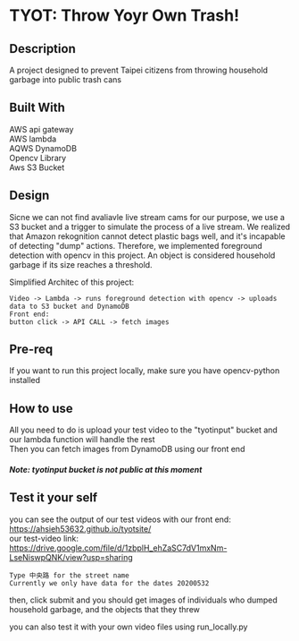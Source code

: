 # TYOT: Throw Yoyr Own Trash!

## Description
A project designed to prevent Taipei citizens from throwing household garbage into public trash cans

## Built With
AWS api gateway <br />
AWS lambda <br />
AQWS DynamoDB <br />
Opencv Library <br />
Aws S3 Bucket

## Design
Sicne we can not find avaliavle live stream cams  for our purpose, we use a S3 bucket and a trigger to simulate the process of a live stream.
We realized that Amazon rekognition cannot detect plastic bags well, and it's incapable of detecting "dump" actions. 
Therefore, we implemented foreground detection with opencv in this project. 
An object is considered household garbage if its size reaches a threshold.

Simplified Architec of this project:
```
Video -> Lambda -> runs foreground detection with opencv -> uploads data to S3 bucket and DynamoDB
Front end:
button click -> API CALL -> fetch images
```

## Pre-req
If you want to run this project locally, make sure you have opencv-python installed

## How to use
All you need to do is upload your test video to the "tyotinput" bucket and our lambda function will handle the rest <br />
Then you can fetch images from DynamoDB using our front end
##### Note: tyotinput bucket is not public at this moment

## Test it your self
you can see the output of our test videos with our front end: https://ahsieh53632.github.io/tyotsite/  <br />
our test-video link: https://drive.google.com/file/d/1zbplH_ehZaSC7dV1mxNm-LseNiswpQNK/view?usp=sharing
```
Type 中央路 for the street name
Currently we only have data for the dates 20200532 
``` 
then, click submit and you should get images of individuals who dumped household garbage, and the objects that they threw 

you can also test it with your own video files using run_locally.py
